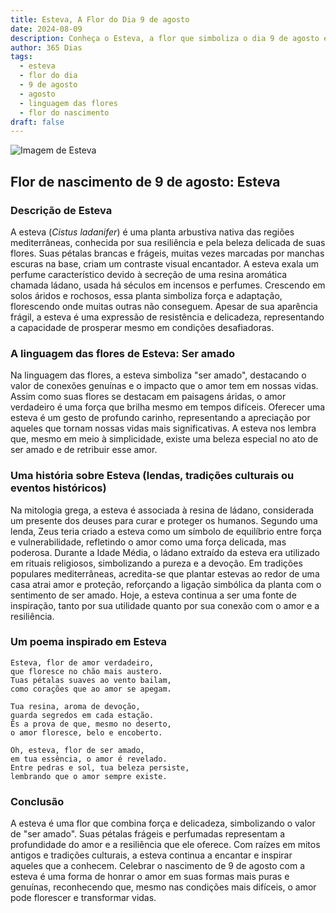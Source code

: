 ```yaml
---
title: Esteva, A Flor do Dia 9 de agosto
date: 2024-08-09
description: Conheça o Esteva, a flor que simboliza o dia 9 de agosto e seu significado 'Ser amado'. Explore a beleza e o simbolismo desta flor encantadora.
author: 365 Dias
tags:
  - esteva
  - flor do dia
  - 9 de agosto
  - agosto
  - linguagem das flores
  - flor do nascimento
draft: false
---
```


![Imagem de Esteva](https://cdn.pixabay.com/photo/2020/04/13/16/49/laden-5039229_1280.jpg#center)


## Flor de nascimento de 9 de agosto: Esteva

### Descrição de Esteva

A esteva (_Cistus ladanifer_) é uma planta arbustiva nativa das regiões mediterrâneas, conhecida por sua resiliência e pela beleza delicada de suas flores. Suas pétalas brancas e frágeis, muitas vezes marcadas por manchas escuras na base, criam um contraste visual encantador. A esteva exala um perfume característico devido à secreção de uma resina aromática chamada ládano, usada há séculos em incensos e perfumes. Crescendo em solos áridos e rochosos, essa planta simboliza força e adaptação, florescendo onde muitas outras não conseguem. Apesar de sua aparência frágil, a esteva é uma expressão de resistência e delicadeza, representando a capacidade de prosperar mesmo em condições desafiadoras.

### A linguagem das flores de Esteva: Ser amado

Na linguagem das flores, a esteva simboliza "ser amado", destacando o valor de conexões genuínas e o impacto que o amor tem em nossas vidas. Assim como suas flores se destacam em paisagens áridas, o amor verdadeiro é uma força que brilha mesmo em tempos difíceis. Oferecer uma esteva é um gesto de profundo carinho, representando a apreciação por aqueles que tornam nossas vidas mais significativas. A esteva nos lembra que, mesmo em meio à simplicidade, existe uma beleza especial no ato de ser amado e de retribuir esse amor.

### Uma história sobre Esteva (lendas, tradições culturais ou eventos históricos)

Na mitologia grega, a esteva é associada à resina de ládano, considerada um presente dos deuses para curar e proteger os humanos. Segundo uma lenda, Zeus teria criado a esteva como um símbolo de equilíbrio entre força e vulnerabilidade, refletindo o amor como uma força delicada, mas poderosa. Durante a Idade Média, o ládano extraído da esteva era utilizado em rituais religiosos, simbolizando a pureza e a devoção. Em tradições populares mediterrâneas, acredita-se que plantar estevas ao redor de uma casa atrai amor e proteção, reforçando a ligação simbólica da planta com o sentimento de ser amado. Hoje, a esteva continua a ser uma fonte de inspiração, tanto por sua utilidade quanto por sua conexão com o amor e a resiliência.

### Um poema inspirado em Esteva

```
Esteva, flor de amor verdadeiro,  
que floresce no chão mais austero.  
Tuas pétalas suaves ao vento bailam,  
como corações que ao amor se apegam.  

Tua resina, aroma de devoção,  
guarda segredos em cada estação.  
És a prova de que, mesmo no deserto,  
o amor floresce, belo e encoberto.  

Oh, esteva, flor de ser amado,  
em tua essência, o amor é revelado.  
Entre pedras e sol, tua beleza persiste,  
lembrando que o amor sempre existe.  
```

### Conclusão

A esteva é uma flor que combina força e delicadeza, simbolizando o valor de "ser amado". Suas pétalas frágeis e perfumadas representam a profundidade do amor e a resiliência que ele oferece. Com raízes em mitos antigos e tradições culturais, a esteva continua a encantar e inspirar aqueles que a conhecem. Celebrar o nascimento de 9 de agosto com a esteva é uma forma de honrar o amor em suas formas mais puras e genuínas, reconhecendo que, mesmo nas condições mais difíceis, o amor pode florescer e transformar vidas.